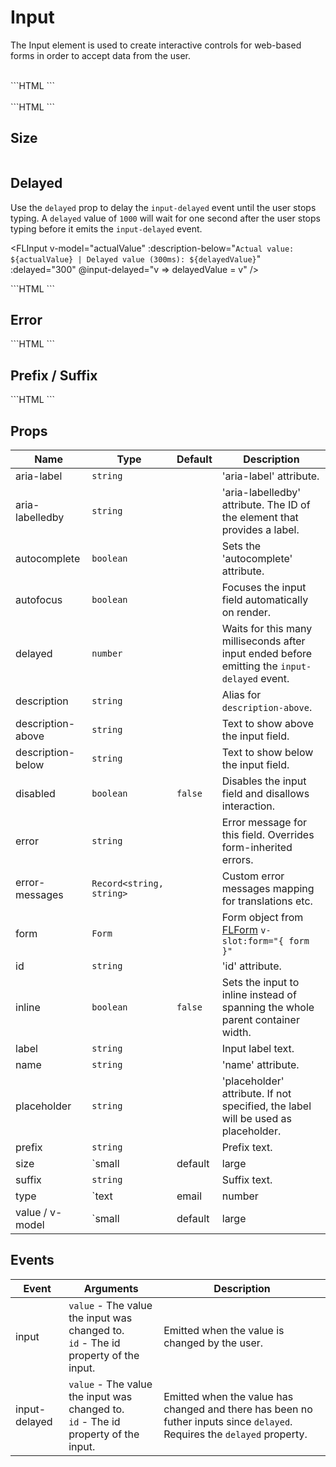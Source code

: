 # Input

The Input element is used to create interactive controls for web-based forms in order to accept data from the user.

<br />

<FLInput label="Write something interesting!" placeholder="Hmm..." />

<SourceCode>
```HTML
<FLInput 
  label="Write something interesting!"
  placeholder="Hmm..."
/>
```
</SourceCode>

<br />
<br />

<FLInput label="Password" placeholder="Password" type="password" description-below="Your password should be over 8 characters." inline />

<SourceCode>
```HTML
<FLInput
  type="password"
  label="Password"
  placeholder="Password"
  description-below="Your password should be over 8 characters."
  inline
/>
```
</SourceCode>

## Size

<div style="display: flex; column-gap: 16px;">
  <FLInput size="small" label="Small" />
  <FLInput label="Default" />
  <FLInput size="large" label="Large" />
</div>

## Delayed

Use the `delayed` prop to delay the `input-delayed` event until the user stops typing. A `delayed` value of `1000` will wait for one second after the user stops typing before it emits the `input-delayed` event.

<FLInput v-model="actualValue" :description-below="`Actual value: ${actualValue} | Delayed value (300ms): ${delayedValue}`" :delayed="300" @input-delayed="v => delayedValue = v" />

<SourceCode>
```HTML
<FLInput
  v-model="actualValue"
  :description-below="`Actual value: ${actualValue} | Delayed value (300ms): ${delayedValue}`"
  :delayed="300"
  @input-delayed="v => delayedValue = v"
/>
```
</SourceCode>

## Error

<FLInput label="Password" placeholder="Password" type="password" error="Please enter a password." />

<SourceCode>
```HTML
<FLInput
  label="Password"
  placeholder="Password"
  type="password"
  error="Please enter a password."
/>
```
</SourceCode>

## Prefix / Suffix

<FLInput label="Value" prefix="$" inline />
<FLInput value="Fluff" suffix="UI" inline />

<SourceCode>
```HTML
<FLInput label="Value" prefix="$" inline />
<FLInput value="Fluff" suffix="UI" inline />
```
</SourceCode>

## Props

| Name              | Type                               | Default   | Description                                                                                   |
| ----------------- | ---------------------------------- | --------- | --------------------------------------------------------------------------------------------- |
| aria-label        | `string`                           |           | 'aria-label' attribute.                                                                       |
| aria-labelledby   | `string`                           |           | 'aria-labelledby' attribute. The ID of the element that provides a label.                     |
| autocomplete      | `boolean`                          |           | Sets the 'autocomplete' attribute.                                                            |
| autofocus         | `boolean`                          |           | Focuses the input field automatically on render.                                              |
| delayed           | `number`                           |           | Waits for this many milliseconds after input ended before emitting the `input-delayed` event. |
| description       | `string`                           |           | Alias for `description-above`.                                                                |
| description-above | `string`                           |           | Text to show above the input field.                                                           |
| description-below | `string`                           |           | Text to show below the input field.                                                           |
| disabled          | `boolean`                          | `false`   | Disables the input field and disallows interaction.                                           |
| error             | `string`                           |           | Error message for this field. Overrides form-inherited errors.                                |
| error-messages    | `Record<string, string>`           |           | Custom error messages mapping for translations etc.                                           |
| form              | `Form`                             |           | Form object from [FLForm](/components/form) `v-slot:form="{ form }"`                          |
| id                | `string`                           |           | 'id' attribute.                                                                               |
| inline            | `boolean`                          | `false`   | Sets the input to inline instead of spanning the whole parent container width.                |
| label             | `string`                           |           | Input label text.                                                                             |
| name              | `string`                           |           | 'name' attribute.                                                                             |
| placeholder       | `string`                           |           | 'placeholder' attribute. If not specified, the label will be used as placeholder.             |
| prefix            | `string`                           |           | Prefix text.                                                                                  |
| size              | `small | default | large | string` | `default` | Size of the input field.                                                                      |
| suffix            | `string`                           |           | Suffix text.                                                                                  |
| type              | `text | email | number | password` | `text`    | 'type' attribute.                                                                             |
| value / v-model   | `small | default | large | string` | `default` | Value binding.                                                                                |

## Events

| Event         | Arguments                                                                              | Description                                                                                                              |
| ------------- | -------------------------------------------------------------------------------------- | ------------------------------------------------------------------------------------------------------------------------ |
| input         | `value` - The value the input was changed to.<br/>`id` - The id property of the input. | Emitted when the value is changed by the user.                                                                           |
| input-delayed | `value` - The value the input was changed to.<br/>`id` - The id property of the input. | Emitted when the value has changed and there has been no futher inputs since `delayed`. Requires the `delayed` property. |

<script lang="ts">
import { Component, Vue } from 'vue-property-decorator';

@Component({})
export default class extends Vue {
  one = 'gfdgdgfdgd';
  two = '';
  three = '';

  actualValue = '';
  delayedValue = '';
}
</script>
